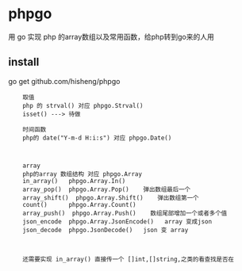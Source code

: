 # phpgo
用 go 实现 php 的array数组以及常用函数，给php转到go来的人用    


## install
go get github.com/hisheng/phpgo
    
    
        取值
        php 的 strval() 对应 phpgo.Strval()
        isset() ---> 待做
        
        时间函数
        php的 date("Y-m-d H:i:s") 对应 phpgo.Date()
    
        
        
        array
        php的array 数组结构 对应 phpgo.Array
        in_array()   phpgo.Array.In()
        array_pop()  phpgo.Array.Pop()    弹出数组最后一个
        array_shift()  phpgo.Array.Shift()    弹出数组第一个
        count()      phpgo.Array.Count()
        array_push()  phpgo.Array.Push()    数组尾部增加一个或者多个值
        json_encode  phpgo.Array.JsonEncode()   array 变成json
        json_decode  phpgo.JsonDecode()   json 变 array

        
        
        还需要实现 in_array() 直接传一个 []int,[]string,之类的看查找是否在
        
        
        
        
        
        
        
        
